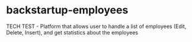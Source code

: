 # backstartup-employees
TECH TEST - Platform that allows user to handle a list of employees (Edit, Delete, Insert), and get statistics about the employees
